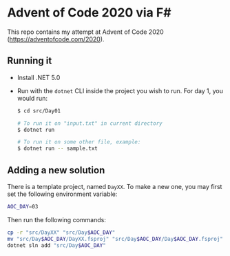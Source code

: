# Advent of Code 2020 via F#

This repo contains my attempt at Advent of Code 2020
(<https://adventofcode.com/2020>).

## Running it

- Install .NET 5.0

- Run with the `dotnet` CLI inside the project you wish to run.
  For day 1, you would run:

  ```sh
  $ cd src/Day01

  # To run it on "input.txt" in current directory
  $ dotnet run

  # To run it on some other file, example:
  $ dotnet run -- sample.txt
  ```

## Adding a new solution

There is a template project, named `DayXX`. To make a new one, you may first
set the following environment variable:

```sh
AOC_DAY=03
```

Then run the following commands:

```sh
cp -r "src/DayXX" "src/Day$AOC_DAY"
mv "src/Day$AOC_DAY/DayXX.fsproj" "src/Day$AOC_DAY/Day$AOC_DAY.fsproj"
dotnet sln add "src/Day$AOC_DAY"
```

